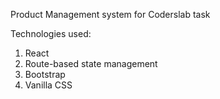 Product Management system for Coderslab task

Technologies used: 
1. React
2. Route-based state management
3. Bootstrap
4. Vanilla CSS
   